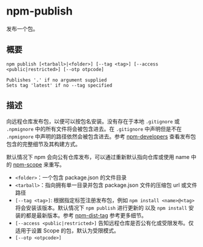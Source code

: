 npm-publish
===

发布一个包。

## 概要

```
npm publish [<tarball>|<folder>] [--tag <tag>] [--access <public|restricted>] [--otp otpcode]

Publishes '.' if no argument supplied
Sets tag 'latest' if no --tag specified
```

## 描述

向远程仓库发布包，以便可以按包名安装。没有存在于本地 `.gitignore` 或 `.npmignore` 中的所有文件将会被包含进去。在 `.gitignore` 中声明但是不在 `.npmignore` 中声明的路径依然会被包含进去。参考 [npm-developers](https://docs.npmjs.com/misc/developers) 查看发布包包含的完整细节及其构建方式。

默认情况下 npm 会向公有仓库发布，可以通过重新默认指向仓库或使用 name 中的 [npm-scope](https://docs.npmjs.com/misc/scope) 来重写。

* `<folder>`：一个包含 package.json 的文件目录
* `<tarball>`：指向拥有单一目录并包含 package.json 文件的压缩包 url 或文件路径
* `[--tag <tag>]`: 根据指定标签注册发布包，例如 `npm install <name>@<tag>` 将会安装该版本。默认情况下 `npm publish` 进行更新的 以及 `npm install` 安装的都是最新版本。参考 [npm-dist-tag](https://docs.npmjs.com/cli/dist-tag) 参考更多细节。
* `[--access <public|restricted>]` 告知远程仓库是否公有化或受限发布。仅适用于设置 Scope 的包，默认为受限模式。
* `[--otp <otpcode>]` 
